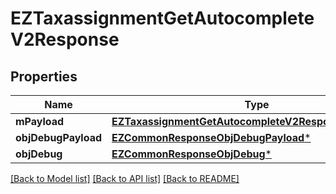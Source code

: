 # EZTaxassignmentGetAutocompleteV2Response

## Properties
Name | Type | Description | Notes
------------ | ------------- | ------------- | -------------
**mPayload** | [**EZTaxassignmentGetAutocompleteV2ResponseMPayload***](EZTaxassignmentGetAutocompleteV2ResponseMPayload.md) |  | 
**objDebugPayload** | [**EZCommonResponseObjDebugPayload***](EZCommonResponseObjDebugPayload.md) |  | [optional] 
**objDebug** | [**EZCommonResponseObjDebug***](EZCommonResponseObjDebug.md) |  | [optional] 

[[Back to Model list]](../README.md#documentation-for-models) [[Back to API list]](../README.md#documentation-for-api-endpoints) [[Back to README]](../README.md)


